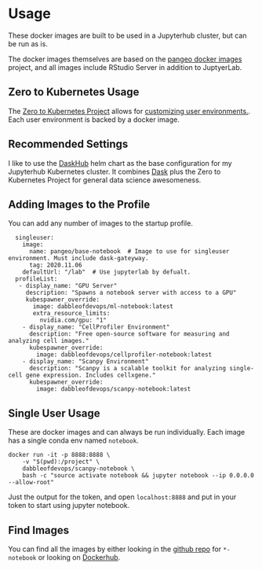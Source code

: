 # Usage

These docker images are built to be used in a Jupyterhub cluster, but can be run as is.

The docker images themselves are based on the [pangeo docker images](https://github.com/pangeo-data/pangeo-docker-images) project, and all images include RStudio Server in addition to JuptyerLab. 

## Zero to Kubernetes Usage

The [Zero to Kubernetes Project](https://zero-to-jupyterhub.readthedocs.io/) allows for [customizing user environments.](https://zero-to-jupyterhub.readthedocs.io/en/latest/jupyterhub/customizing/user-environment.html?#customizing-user-environment). Each user environment is backed by a docker image.

## Recommended Settings

I like to use the [DaskHub](https://github.com/dask/helm-chart/tree/master/daskhub) helm chart as the base configuration for my Jupyterhub Kubernetes cluster. It combines [Dask](https://dask.org/) plus the Zero to Kubernetes Project for general data science awesomeness.

## Adding Images to the Profile

You can add any number of images to the startup profile.

```
  singleuser:
    image:
      name: pangeo/base-notebook  # Image to use for singleuser environment. Must include dask-gateyway.
      tag: 2020.11.06
    defaultUrl: "/lab"  # Use jupyterlab by defualt.
  profileList:
   - display_name: "GPU Server"
     description: "Spawns a notebook server with access to a GPU"
     kubespawner_override:
       image: dabbleofdevops/ml-notebook:latest
       extra_resource_limits:
         nvidia.com/gpu: "1"
    - display_name: "CellProfiler Environment"
      description: "Free open-source software for measuring and analyzing cell images."
      kubespawner_override:
        image: dabbleofdevops/cellprofiler-notebook:latest
    - display_name: "Scanpy Environment"
      description: "Scanpy is a scalable toolkit for analyzing single-cell gene expression. Includes cellxgene."
      kubespawner_override:
        image: dabbleofdevops/scanpy-notebook:latest
```

## Single User Usage

These are docker images and can always be run individually. Each image has a single conda env named `notebook`.

```
docker run -it -p 8888:8888 \
    -v "$(pwd):/project" \
    dabbleofdevops/scanpy-notebook \
    bash -c "source activate notebook && jupyter notebook --ip 0.0.0.0 --allow-root"
```

Just the output for the token, and open `localhost:8888` and put in your token to start using jupyter notebook.


## Find Images

You can find all the images by either looking in the [github repo](https://github.com/Dabble-of-DevOps-Bio/dabble-of-devops-bioinformatics-jhub-docker) for `*-notebook` or looking on [Dockerhub](https://hub.docker.com/orgs/dabbleofdevops/repositories).


